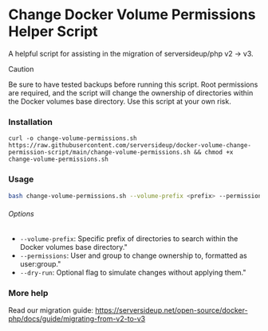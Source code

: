 # Change Docker Volume Permissions Helper Script
A helpful script for assisting in the migration of serversideup/php v2 → v3.

> [!CAUTION]
> Be sure to have tested backups before running this script. Root permissions are required, and the script will change the ownership of directories within the Docker volumes base directory. Use this script at your own risk.

### Installation
```
curl -o change-volume-permissions.sh https://raw.githubusercontent.com/serversideup/docker-volume-change-permission-script/main/change-volume-permissions.sh && chmod +x change-volume-permissions.sh
```

### Usage
```bash
bash change-volume-permissions.sh --volume-prefix <prefix> --permissions <user:group> [--dry-run]
```

###### Options
- `--volume-prefix`: Specific prefix of directories to search within the Docker volumes base directory."
- `--permissions`: User and group to change ownership to, formatted as user:group."
- `--dry-run`: Optional flag to simulate changes without applying them."

### More help
Read our migration guide: https://serversideup.net/open-source/docker-php/docs/guide/migrating-from-v2-to-v3
